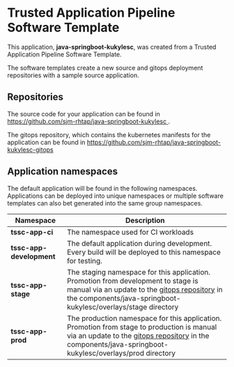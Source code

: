 # Trusted Application Pipeline Software Template

This application, **java-springboot-kukylesc**, was created from a Trusted Application Pipeline Software Template.

The software templates create a new source and gitops deployment repositories with a sample source application. 

## Repositories

The source code for your application can be found in [https://github.com/sjm-rhtap/java-springboot-kukylesc ](https://github.com/sjm-rhtap/java-springboot-kukylesc ).
 
The gitops repository, which contains the kubernetes manifests for the application can be found in 
[https://github.com/sjm-rhtap/java-springboot-kukylesc-gitops ](https://github.com/sjm-rhtap/java-springboot-kukylesc-gitops ) 

## Application namespaces 

The default application will be found in the following namespaces. Applications can be deployed into unique namespaces or multiple software templates can also bet generated into the same group namespaces.  

|  Namespace   |  Description   |  
| -------- | -------- |
| **tssc-app-ci** | The namespace used for CI workloads |
| **tssc-app-development** | The default application during development. Every build will be deployed to this namespace for testing. |
| **tssc-app-stage** | The staging namespace for this application. Promotion from development to stage is manual via an update to the [gitops repository](https://github.com/sjm-rhtap/java-springboot-kukylesc-gitops ) in the components/java-springboot-kukylesc/overlays/stage directory |
| **tssc-app-prod** | The production namespace for this application. Promotion from stage to production is manual via an update to the [gitops repository](https://github.com/sjm-rhtap/java-springboot-kukylesc-gitops ) in the components/java-springboot-kukylesc/overlays/prod directory |